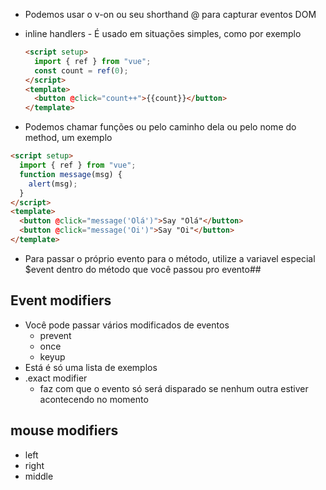 - Podemos usar o v-on ou seu shorthand @ para capturar eventos DOM
- inline handlers - É usado em situações simples, como por exemplo

  ```html
  <script setup>
    import { ref } from "vue";
    const count = ref(0);
  </script>
  <template>
    <button @click="count++">{{count}}</button>
  </template>
  ```

- Podemos chamar funções ou pelo caminho dela ou pelo nome do method, um exemplo

```html
<script setup>
  import { ref } from "vue";
  function message(msg) {
    alert(msg);
  }
</script>
<template>
  <button @click="message('Olá')">Say "Olá"</button>
  <button @click="message('Oi')">Say "Oi"</button>
</template>
```

- Para passar o próprio evento para o método, utilize a variavel especial $event dentro do método que você passou pro evento##

## Event modifiers
- Você pode passar vários modificados de eventos 
  - prevent
  - once
  - keyup
- Está é só uma lista de exemplos
- .exact modifier
  - faz com que o evento só será disparado se nenhum outra estiver acontecendo no momento

## mouse modifiers
  - left
  - right
  - middle